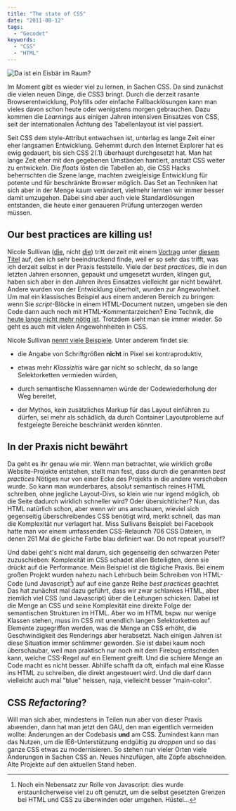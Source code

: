```yaml
---
title: "The state of CSS"
date: "2011-08-12"
tags:
  - "Gecodet"
keywords:
  - "CSS"
  - "HTML"
---
```


![Da ist ein Eisbär im Raum?](/img/codecandies/bestpracticeicebear.jpg)

Im Moment gibt es wieder viel zu lernen, in Sachen CSS. Da sind zunächst die vielen neuen Dinge, die CSS3 bringt. Durch die derzeit rasante Browserentwicklung, Polyfills oder einfache Fallbacklösungen kann man vieles davon schon heute oder wenigstens morgen gebrauchen. Dazu kommen die _Learnings_ aus einigen Jahren intensiven Einsatzes von CSS, seit der internationalen Ächtung des Tabellenlayout ist viel passiert.

Seit CSS dem style-Attribut entwachsen ist, unterlag es lange Zeit einer eher langsamen Entwicklung. Gehemmt durch den Internet Explorer hat es ewig gedauert, bis sich CSS 2(.1) überhaupt durchgesetzt hat. Man hat lange Zeit eher mit den gegebenen Umständen hantiert, anstatt CSS weiter zu entwickeln. Die _floats_ lösten die Tabellen ab, die CSS Hacks beherrschten die Szene lange, machten zweigleisige Entwicklung für potente und für beschränkte Browser möglich. Das Set an Techniken hat sich aber in der Menge kaum verändert, vielmehr lernten wir immer besser damit umzugehen. Dabei sind aber auch viele Standardlösungen entstanden, die heute einer genaueren Prüfung unterzogen werden müssen.

## Our best practices are killing us!

Nicole Sullivan ([die](http://www.stubbornella.org/content/), nicht [die](http://de.wikipedia.org/wiki/Nicole_Sullivan)) tritt derzeit mit einem [Vortrag](http://www.slideshare.net/stubbornella/our-best-practices-are-killing-us) unter [diesem Titel](http://aneventapart.com/2011/minneapolis/) auf, den ich sehr beeindruckend finde, weil er so sehr das trifft, was ich derzeit selbst in der Praxis feststelle. Viele der _best practices_, die in den letzten Jahren ersonnen, gepaukt und umgesetzt wurden, klingen gut, haben sich aber in den Jahren ihres Einsatzes vielleicht gar nicht bewährt. Andere wurden von der Entwicklung überholt, wurden zur Angewohnheit. Um mal ein klassisches Beispiel aus einem anderen Bereich zu bringen: wenn Sie _script_\-Blöcke in einem HTML-Document nutzen, umgeben sie den Code dann auch noch mit HTML-Kommentarzeichen? Eine Technik, die [heute lange nicht mehr nötig ist](http://www.javascripttoolbox.com/bestpractices/#comments). Trotzdem sieht man sie immer wieder. So geht es auch mit vielen Angewohnheiten in CSS.

Nicole Sullivan [nennt viele Beispiele](http://www.stubbornella.org/content/2011/04/28/our-best-practices-are-killing-us/). Unter anderem findet sie:

- die Angabe von Schriftgrößen **nicht** in Pixel sei kontraproduktiv,

- etwas mehr _Klassizitis_ wäre gar nicht so schlecht, da so lange Selektorketten vermieden würden,

- durch semantische Klassennamen würde der Codewiederholung der Weg bereitet,

- der Mythos, kein zusätzliches Markup für das Layout einführen zu dürfen, sei mehr als schädlich, da durch Container Layoutprobleme auf festgelegte Bereiche beschränkt werden könnten.


## In der Praxis nicht bewährt

Da geht es ihr genau wie mir. Wenn man betrachtet, wie wirklich große Website-Projekte entstehen, stellt man fest, dass durch die genannten _best practices_ Nötiges nur von einer Ecke des Projekts in die andere verschoben wurde. So kann man wunderbares, absolut semantisch reines HTML schreiben, ohne jegliche Layout-Divs, so klein wie nur irgend möglich, ob die Seite dadurch wirklich schneller wird? Oder übersichtlicher? Nun, das HTML natürlich schon, aber wenn wir uns anschauen, wieviel sich gegenseitig überschreibendes CSS benötigt wird, merkt schnell, das man die Komplexität nur verlagert hat. Miss Sullivans Beispiel: bei Facebook hatte man vor einem umfassenden CSS-Relaunch 706 CSS Dateien, in denen 261 Mal die gleiche Farbe blau definiert war. Do not repeat yourself?

Und dabei geht's nicht mal darum, sich gegenseitig den schwarzen Peter zuzuschieben: Komplexität im CSS schadet allen Beteiligten, denn sie drückt auf die Performance. Mein Beispiel ist die tägliche Praxis. Bei einem großen Projekt wurden nahezu nach Lehrbuch beim Schreiben von HTML-Code (und Javascript[^1]) auf auf eine ganze Reihe _best practices_ geachtet. Das hat zunächst mal dazu geführt, dass wir zwar schlankes HTML, aber ziemlich viel CSS (und Javascript) über die Leitungen schicken. Dabei ist die Menge an CSS und seine Komplexität eine direkte Folge der semantischen Strukturen im HTML. Aber wo im HTML bspw. nur wenige Klassen stehen, muss im CSS mit unendlich langen Selektorketten auf Elemente zugegriffen werden, was die Menge an CSS erhöht, die Geschwindigkeit des Renderings aber herabsetzt. Nach einigen Jahren ist diese Situation immer schlimmer geworden. Sie ist dabei kaum noch überschaubar, weil man praktisch nur noch mit dem Firebug entscheiden kann, welche CSS-Regel auf ein Element greift. Und die schiere Menge an Code macht es nicht besser. Abhilfe schafft da oft, einfach mal eine Klasse ins HTML zu schreiben, die direkt angesteuert wird. Und die darf dann vielleicht auch mal "blue" heissen, naja, vielleicht besser "main-color".

## CSS _Refactoring_?

Will man sich aber, mindestens in Teilen nun aber von dieser Praxis abwenden, dann hat man jetzt den GAU, den man eigentlich vermeiden wollte: Änderungen an der Codebasis **und** am CSS. Zumindest kann man das Nutzen, um die IE6-Unterstützung endgültig zu _droppen_ und so das ganze CSS etwas zu modernisieren. So stehen nun vieler Orten viele Änderungen in Sachen CSS an. Neues hinzufügen, alte Zöpfe abschneiden. Alte Projekte auf den aktuellen Stand heben.

[^1]: Noch ein Nebensatz zur Rolle von Javascript: dies wurde erstaunlicherweise viel zu oft genutzt, um die selbst gesetzten Grenzen bei HTML und CSS zu überwinden oder umgehen. Hüstel…

